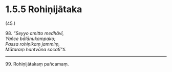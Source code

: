# 1.5.5 Rohiṇijātaka

(45.)

98\. _“Seyyo amitto medhāvī,_  
_Yañce bālānukampako;_  
_Passa rohiṇikaṃ jammiṃ,_  
_Mātaraṃ hantvāna socatī”ti._  

---

99\. Rohiṇijātakaṃ pañcamaṃ.
